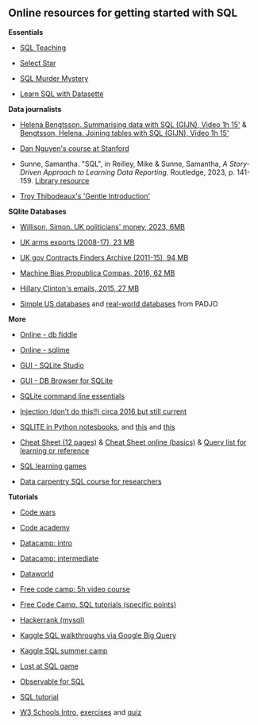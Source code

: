 ## Online resources for getting started with SQL


**Essentials**

- [SQL Teaching](https://www.sqlteaching.com/)

- [Select Star](https://selectstarsql.com/)

- [SQL Murder Mystery](http://mystery.knightlab.com/walkthrough.html)

- [Learn SQL with Datasette](https://datasette.io/tutorials/learn-sql)


**Data journalists**

- [Helena Bengtsson. Summarising data with SQL (GIJN), Video 1h 15'](https://www.youtube.com/watch?v=lCRbgIEM-nY) & [Bengtsson, Helena. Joining tables with SQL (GIJN), Video 1h 15'](https://www.youtube.com/watch?v=XbBkPcJDCco)

- [Dan Nguyen's course at Stanford](http://www.padjo.org/tutorials/#databases)

- Sunne, Samantha. "SQL", in Reilley, Mike & Sunne, Samantha, *A Story-Driven Approach to Learning Data Reporting*. Routledge, 2023, p. 141-159. [Library resource](https://librarysearch.cardiff.ac.uk/permalink/44WHELF_CAR/1fseqj3/alma9912154402002420)

- [Troy Thibodeaux's 'Gentle Introduction'](https://a-gentle-introduction-to-sql.readthedocs.io/en/latest/)


**SQlite Databases**

- [Willison, Simon. UK politicians' money, 2023, 6MB](https://til.simonwillison.net/shot-scraper/scraping-flourish)

- [UK arms exports (2008-17), 23 MB](https://www.kaggle.com/caatdata/uk-arms-export-licences)

- [UK gov Contracts Finders Archive (2011-15), 94 MB](https://www.data.gov.uk/dataset/97c75a0c-dd9b-42f9-969c-5e667d8c80f1/contracts-finder-archive-2011-to-2015)

- [Machine Bias Propublica Compas, 2016, 62 MB](https://github.com/propublica/compas-analysis)

- [Hillary Clinton's emails, 2015, 27 MB](https://www.kaggle.com/kaggle/hillary-clinton-emails)

- [Simple US databases](http://2016.padjo.org/tutorials/sqlite-data-starterpacks/) and [real-world databases](http://2017.padjo.org/syllabus/index.html#real-world-sql-data) from PADJO


**More**

- [Online - db fiddle](https://www.db-fiddle.com/)

- [Online - sqlime](https://sqlime.org/)

- [GUI - SQLite Studio](https://sqlitestudio.pl)

- [GUI - DB Browser for SQLite](https://sqlitebrowser.org/)

- [SQLite command line essentials](https://www.sqlite.org/cli.html)

- [Injection (don’t do this!!) circa 2016 but still current](https://www.youtube.com/watch?v=ciNHn38EyRc)

- [SQLITE in Python notesbooks](https://www.bogotobogo.com/python/python_sqlite_connect_create_drop_table.php), and [this](https://www.dataquest.io/blog/python-pandas-databases/) and [this](https://datacarpentry.org/python-ecology-lesson/09-working-with-sql/index.html)

- [Cheat Sheet (12 pages)](sql_cheat_sheet_body) & [Cheat Sheet online (basics)](https://www.sqlitetutorial.net/sqlite-cheat-sheet/) & [Query list for learning or reference](https://sqlzoo.net/wiki/SQL_Tutorial)

- [SQL learning games](https://lost-at-sql.therobinlord.com/)

- [Data carpentry SQL course for researchers](https://github.com/swcarpentry/sql-novice-survey)


**Tutorials**

- [Code wars](https://www.codewars.com/collections/sql-for-beginners)

- [Code academy](https://www.codecademy.com/courses/learn-sql/)

- [Datacamp: intro](https://app.datacamp.com/learn/courses/introduction-to-sql)

- [Datacamp: intermediate](https://app.datacamp.com/learn/courses/intermediate-sql)

- [Dataworld](https://docs.data.world/documentation/sql/concepts/basic/intro.html#sql-on-dataworld)

- [Free code camp: 5h video course](https://www.youtube.com/watch?v=-fW2X7fh7Yg)

- [Free Code Camp. SQL tutorials (specific points)](https://www.freecodecamp.org/news/search/?query=sql)

- [Hackerrank (mysql)](https://www.hackerrank.com/domains/sql)

- [Kaggle SQL walkthroughs via Google Big Query](https://www.kaggle.com/learn/intro-to-sql)

- [Kaggle SQL summer camp](https://www.kaggle.com/sql-summer-camp)

- [Lost at SQL game](https://lost-at-sql.therobinlord.com/)

- [Observable for SQL](https://observablehq.com/@observablehq/working-with-sql)

- [SQL tutorial](https://www.sqltutorial.org)

- [W3 Schools Intro](https://www.w3schools.com/sql/default.asp), [exercises](https://www.w3schools.com/sql/sql_exercises.asp) and [quiz](https://www.w3schools.com/sql/sql_quiz.asp)

